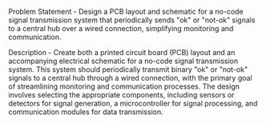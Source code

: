Problem Statement - Design a PCB layout and schematic for a no-code signal transmission system that periodically sends "ok" or "not-ok" signals to a central hub over a wired connection, simplifying monitoring and communication.

Description - Create both a printed circuit board (PCB) layout and an accompanying electrical schematic for a no-code signal transmission system. This system should periodically transmit binary "ok" or "not-ok" signals to a central hub through a wired connection, with the primary goal of streamlining monitoring and communication processes. The design involves selecting the appropriate components, including sensors or detectors for signal generation, a microcontroller for signal processing, and communication modules for data transmission.